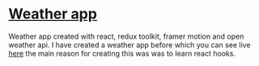 # [Weather app](https://howztheweather.netlify.app/)

Weather app created with react, redux toolkit, framer motion and open weather api. 
I have created a weather app before which you can see live [here](https://paulkhoza.herokuapp.com/weather/) the main reason for creating this was was to learn react hooks.
